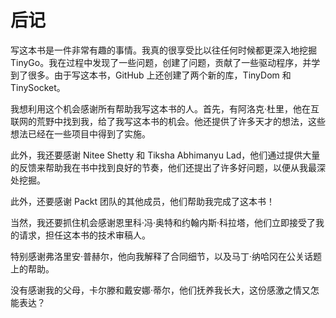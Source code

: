 # 后记

写这本书是一件非常有趣的事情。我真的很享受比以往任何时候都更深入地挖掘 TinyGo。我在过程中发现了一些问题，创建了问题，贡献了一些驱动程序，并学到了很多。由于写这本书，GitHub 上还创建了两个新的库，TinyDom 和 TinySocket。

我想利用这个机会感谢所有帮助我写这本书的人。首先，有阿洛克·杜里，他在互联网的荒野中找到我，给了我写这本书的机会。他还提供了许多天才的想法，这些想法已经在一些项目中得到了实施。

此外，我还要感谢 Nitee Shetty 和 Tiksha Abhimanyu Lad，他们通过提供大量的反馈来帮助我在书中找到良好的节奏，他们还提出了许多好问题，以便从我最深处挖掘。

此外，还要感谢 Packt 团队的其他成员，他们帮助我完成了这本书！

当然，我还要抓住机会感谢恩里科·冯·奥特和约翰内斯·科拉塔，他们立即接受了我的请求，担任这本书的技术审稿人。

特别感谢弗洛里安·普赫尔，他向我解释了合同细节，以及马丁·纳哈冈在公关话题上的帮助。

没有感谢我的父母，卡尔滕和戴安娜·蒂尔，他们抚养我长大，这份感激之情又怎能表达？
